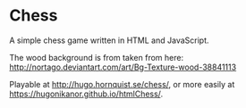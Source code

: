 # Chess
A simple chess game written in HTML and JavaScript.

The wood background is from taken from here: <http://nortago.deviantart.com/art/Bg-Texture-wood-38841113>

Playable at <http://hugo.hornquist.se/chess/>, or more easily at
<https://hugonikanor.github.io/htmlChess/>.
